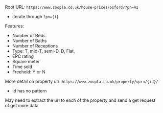 Root URL: `https://www.zoopla.co.uk/house-prices/oxford/?pn=41`
- iterate through `?pn={i}`

Features:
- Number of Beds
- Number of Baths
- Number of Receptions
- Type: T, mid-T, semi-D, D, Flat, 
- EPC rating
- Square meter
- Time sold
- Freehold: Y or N

More detail on property url:
`https://www.zoopla.co.uk/property/uprn/{id}/`
- Id has no pattern

May need to extract the url to each of the property and send a get request ot get more data
